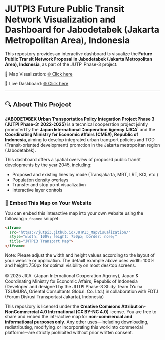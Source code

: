 # JUTPI3 Future Public Transit Network Visualization and Dashboard for Jabodetabek (Jakarta Metropolitan Area), Indonesia

This repository provides an interactive dashboard to visualize the **Future Public Transit Network Proposal in Jabodetabek (Jakarta Metropolitan Area), Indonesia**, as part of the JUTPI Phase-3 project.

📍 Map Visualization: [🌐 Click here](https://jutpi3.github.io/JUTPI3_MapVisualization/)

📍 Live Dashboard: [🌐 Click here](https://jutpi3.shinyapps.io/JUTPI3_Dashboard/)

---

## 🔍 About This Project

**JABODETABEK Urban Transportation Policy Integration Project Phase 3 (JUTPI Phase-3: 2022-2025)** is a technical cooperation project jointly promoted by the **Japan International Cooperation Agency (JICA)** and the **Coordinating Ministry for Economic Affairs (CMEA), Republic of Indonesia**, aiming to develop integrated urban transport policies and TOD (Transit-oriented development) promotion in the Jakarta metropolitan region (Jabodetabek).

This dashboard offers a spatial overview of proposed public transit developments by the year 2045, including:
- Proposed and existing lines by mode (Transjakarta, MRT, LRT, KCI, etc.)
- Population density overlays
- Transfer and stop point visualization
- Interactive layer controls

### 🧩 Embed This Map on Your Website

You can embed this interactive map into your own website using the following `<iframe>` snippet:

```html
<iframe 
  src="https://jutpi3.github.io/JUTPI3_MapVisualization/" 
  style="width: 100%; height: 750px; border: none;" 
  title="JUTPI3 Transport Map">
</iframe>
```
Note:
Please adjust the width and height values according to the layout of your website or application.
The default example above uses width: 100% and height: 750px for optimal visibility on most desktop screens.



© 2025 JICA（Japan International Cooperation Agency), Japan & Coordinating Ministry for Economic Affairs, Republic of Indonesia.
(Developed and designed by the JUTPI Phase-3 Study Team (Yuma TSUMURA, Oriental Consultants Global. Co. Ltd.) in collaboration with FDTJ (Forum Diskusi Transportasi Jakarta), Indonesia)

This repository is licensed under the **Creative Commons Attribution-NonCommercial 4.0 International (CC BY-NC 4.0)** license. You are free to share and embed the interactive map for **non-commercial and informational purposes only**. Any other uses—including downloading, redistributing, modifying, or incorporating this work into commercial platforms—are strictly prohibited without prior written consent.



